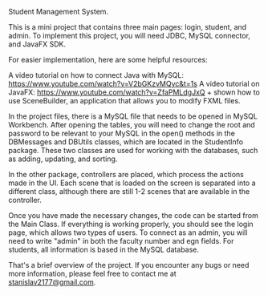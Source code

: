 Student Management System.

This is a mini project that contains three main pages: login, student, and admin. To implement this project, you will need JDBC, MySQL connector, and JavaFX SDK.

For easier implementation, here are some helpful resources:

A video tutorial on how to connect Java with MySQL: https://www.youtube.com/watch?v=V2bGKzvMQyc&t=1s
A video tutorial on JavaFX: https://www.youtube.com/watch?v=ZfaPMLdgJxQ + shown how to use 
SceneBuilder, an application that allows you to modify FXML files.

In the project files, there is a MySQL file that needs to be opened in MySQL Workbench. After opening the tables, you will need to change the root and password to be relevant to your MySQL in the open() methods in the DBMessages and DBUtils classes, which are located in the StudentInfo package. These two classes are used for working with the databases, such as adding, updating, and sorting.

In the other package, controllers are placed, which process the actions made in the UI. Each scene that is loaded on the screen is separated into a different class, although there are still 1-2 scenes that are available in the controller.

Once you have made the necessary changes, the code can be started from the Main Class. If everything is working properly, you should see the login page, which allows two types of users. To connect as an admin, you will need to write "admin" in both the faculty number and egn fields. For students, all information is based in the MySQL database.

That's a brief overview of the project. If you encounter any bugs or need more information, please feel free to contact me at stanislav2177@gmail.com.

